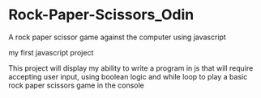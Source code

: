 # Rock-Paper-Scissors_Odin
A rock paper scissor game against the computer using javascript

my first javascript project

This project will display my ability to write a program in js
that will require accepting user input, using boolean logic and
while loop to play a basic rock paper scissors game in the console